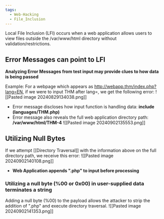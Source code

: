 ```yaml
---
tags:
  - Web-Hacking
  - File_Inclusion
---
```

Local File Inclusion (LFI) occurs when a web application allows users to view files outside the /var/www/html directory without validation/restrictions.

## Error Messages can point to LFI
**Analyzing Error Messages from test input may provide clues to how data is being passed**

Example:
For a webpage which appears as http://webapp.thm/index.php?lang=EN, if we were to input THM after lang=, we get the following error:
![[Pasted image 20240829134038.png]]

- Error message discloses how input function is handling data: **include (languages/THM.php)**
- Error message also reveals the full web application directory path: **/var/www/html/THM-4**
![[Pasted image 20240902135553.png]]

## Utilizing Null Bytes
If we attempt [[Directory Traversal]] with the information above on the full directory path, we receive this error:
![[Pasted image 20240902140108.png]]
- **Web Application appends ".php" to input before processing**

### Utilizing a null byte (%00 or 0x00) in user-supplied data terminates a string
Adding a null byte (%00) to the payload allows the attacker to strip the addition of ".php" and execute directory traversal.
![[Pasted image 20240902141353.png]]